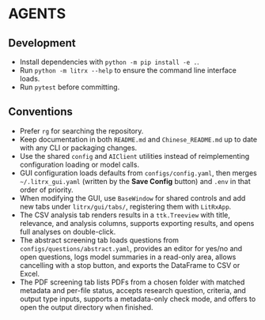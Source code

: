 # AGENTS

## Development
- Install dependencies with `python -m pip install -e .`.
- Run `python -m litrx --help` to ensure the command line interface loads.
- Run `pytest` before committing.

## Conventions
- Prefer `rg` for searching the repository.
- Keep documentation in both `README.md` and `Chinese_README.md` up to date with any CLI or packaging changes.
- Use the shared `config` and `AIClient` utilities instead of reimplementing configuration loading or model calls.
- GUI configuration loads defaults from `configs/config.yaml`, then merges `~/.litrx_gui.yaml` (written by the **Save Config** button) and `.env` in that order of priority.
- When modifying the GUI, use `BaseWindow` for shared controls and add new tabs under `litrx/gui/tabs/`, registering them with `LitRxApp`.
- The CSV analysis tab renders results in a `ttk.Treeview` with title, relevance, and analysis columns, supports exporting results, and opens full analyses on double-click.
- The abstract screening tab loads questions from `configs/questions/abstract.yaml`, provides an editor for yes/no and open questions, logs model summaries in a read-only area, allows cancelling with a stop button, and exports the DataFrame to CSV or Excel.
- The PDF screening tab lists PDFs from a chosen folder with matched metadata and per-file status, accepts research question, criteria, and output type inputs, supports a metadata-only check mode, and offers to open the output directory when finished.
